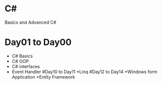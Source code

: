 # C#
Basics and Advanced C#
# Day01 to Day00
* C# Basics
* C# OOP
* C# interfaces
* Event Handler
#Day10 to Day11
*Linq
#Day12 to Day14
*Windows form Application
*Entity Framework

